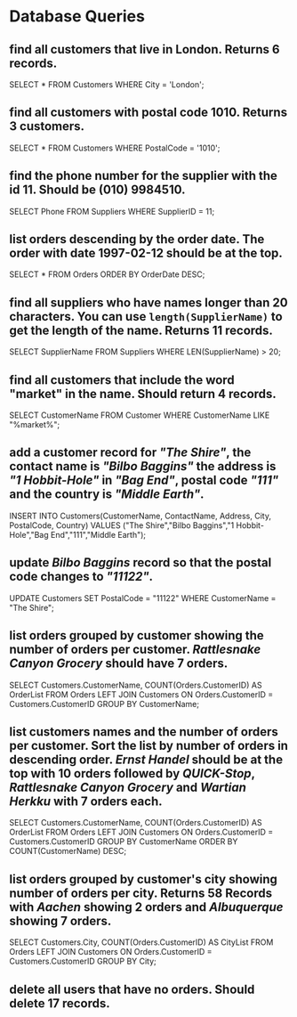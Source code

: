 # Database Queries

## find all customers that live in London. Returns 6 records.
SELECT * FROM Customers 
WHERE City = 'London';

## find all customers with postal code 1010. Returns 3 customers.
SELECT * FROM Customers 
WHERE PostalCode = '1010';

## find the phone number for the supplier with the id 11. Should be (010) 9984510.
SELECT Phone FROM Suppliers 
WHERE SupplierID = 11;

## list orders descending by the order date. The order with date 1997-02-12 should be at the top.
SELECT * FROM Orders
ORDER BY OrderDate DESC;

## find all suppliers who have names longer than 20 characters. You can use `length(SupplierName)` to get the length of the name. Returns 11 records.
SELECT SupplierName FROM Suppliers
WHERE LEN(SupplierName) > 20;

## find all customers that include the word "market" in the name. Should return 4 records.
SELECT CustomerName FROM Customer
WHERE CustomerName LIKE "%market%";

## add a customer record for _"The Shire"_, the contact name is _"Bilbo Baggins"_ the address is _"1 Hobbit-Hole"_ in _"Bag End"_, postal code _"111"_ and the country is _"Middle Earth"_.
INSERT INTO Customers(CustomerName, ContactName, Address, City, PostalCode, Country)
VALUES ("The Shire","Bilbo Baggins","1 Hobbit-Hole","Bag End","111","Middle Earth");

## update _Bilbo Baggins_ record so that the postal code changes to _"11122"_.
UPDATE Customers
SET PostalCode = "11122"
WHERE CustomerName = "The Shire";

## list orders grouped by customer showing the number of orders per customer. _Rattlesnake Canyon Grocery_ should have 7 orders.
SELECT Customers.CustomerName, COUNT(Orders.CustomerID) AS OrderList FROM Orders
LEFT JOIN Customers ON Orders.CustomerID = Customers.CustomerID
GROUP BY CustomerName;

## list customers names and the number of orders per customer. Sort the list by number of orders in descending order. _Ernst Handel_ should be at the top with 10 orders followed by _QUICK-Stop_, _Rattlesnake Canyon Grocery_ and _Wartian Herkku_ with 7 orders each.
SELECT Customers.CustomerName, COUNT(Orders.CustomerID) AS OrderList FROM Orders
LEFT JOIN Customers ON Orders.CustomerID = Customers.CustomerID
GROUP BY CustomerName
ORDER BY COUNT(CustomerName) DESC;

## list orders grouped by customer's city showing number of orders per city. Returns 58 Records with _Aachen_ showing 2 orders and _Albuquerque_ showing 7 orders.
SELECT Customers.City, COUNT(Orders.CustomerID) AS CityList FROM Orders
LEFT JOIN Customers ON Orders.CustomerID = Customers.CustomerID
GROUP BY City;

## delete all users that have no orders. Should delete 17 records.
